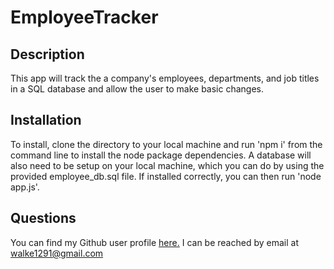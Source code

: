 # EmployeeTracker

## Description
This app will track the a company's employees, departments, and job titles in a SQL database and allow the user to make basic changes.

## Installation
<a name="installation"></a>
To install, clone the directory to your local machine and run 'npm i' from the command line to install the node package dependencies. A database will also need to be setup on your local machine, which you can do by using the provided employee_db.sql file. If installed correctly, you can then run 'node app.js'. 

## Questions
<a name="questions"></a>
You can find my Github user profile [here.](https://github.com/calebkw91)
I can be reached by email at walke1291@gmail.com